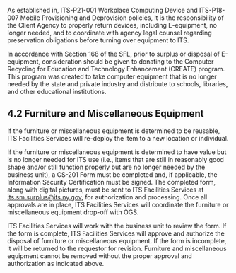 As established in, ITS-P21-001 Workplace Computing Device and ITS-P18-007 Mobile Provisioning and Deprovision policies, it is the responsibility of the Client Agency to properly return devices, including E-equipment, no longer needed, and to coordinate with agency legal counsel regarding preservation obligations before turning over equipment to ITS.

In accordance with Section 168 of the SFL, prior to surplus or disposal of E-equipment, consideration should be given to donating to the Computer Recycling for Education and Technology Enhancement (CREATE) program. This program was created to take computer equipment that is no longer needed by the state and private industry and distribute to schools, libraries, and other educational institutions.

## **4.2 Furniture and Miscellaneous Equipment**

If the furniture or miscellaneous equipment is determined to be reusable, ITS Facilities Services will re-deploy the item to a new location or individual.

If the furniture or miscellaneous equipment is determined to have value but is no longer needed for ITS use (i.e., items that are still in reasonably good shape and/or still function properly but are no longer needed by the business unit), a CS-201 Form must be completed and, if applicable, the Information Security Certification must be signed. The completed form, along with digital pictures, must be sent to ITS Facilities Services at its.sm.surplus@its.ny.gov, for authorization and processing. Once all approvals are in place, ITS Facilities Services will coordinate the furniture or miscellaneous equipment drop-off with OGS.

ITS Facilities Services will work with the business unit to review the form. If the form is complete, ITS Facilities Services will approve and authorize the disposal of furniture or miscellaneous equipment. If the form is incomplete, it will be returned to the requestor for revision. Furniture and miscellaneous equipment cannot be removed without the proper approval and authorization as indicated above.